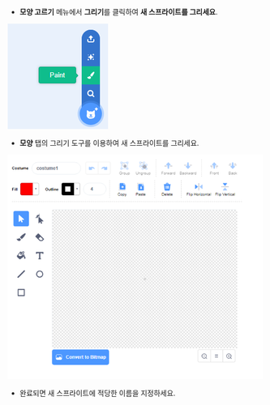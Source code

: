 - **모양 고르기** 메뉴에서 **그리기**를 클릭하여 **새 스프라이트를 그리세요**.

![새-스프라이트](images/new_sprite.png)

- **모양** 탭의 그리기 도구를 이용하여 새 스프라이트를 그리세요.

![그리기_도구](images/paint_tools.png)

- 완료되면 새 스프라이트에 적당한 이름을 지정하세요.